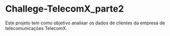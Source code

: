 # Challege-TelecomX_parte2
Este projeto tem como objetivo analisar os dados de clientes da empresa de telecomunicações TelecomX. 
